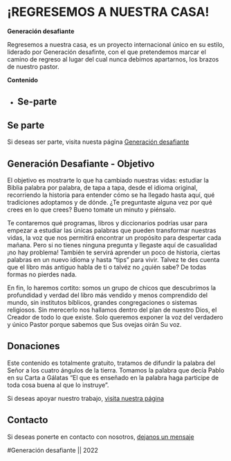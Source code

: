 # ¡REGRESEMOS A NUESTRA CASA!
**Generación desafiante**

Regresemos a nuestra casa, es un proyecto internacional único en su estilo, liderado por Generación desafinte, con el que pretendemos marcar el camino de regreso al lugar del cual nunca debimos apartarnos, los brazos de nuestro pastor.

**Contenido**
- ## Se-parte

## Se parte
Si deseas ser parte, visita nuesta página [Generación desafiante](https://www.generaciondesafiante.com/)

## Generación Desafiante - Objetivo

El objetivo es mostrarte lo que ha cambiado nuestras vidas: estudiar la Biblia palabra por palabra, de tapa a tapa, desde el idioma original, recorriendo la historia para entender cómo se ha llegado hasta aquí, qué tradiciones adoptamos y de dónde. ¿Te preguntaste alguna vez por qué crees en lo que crees? Bueno tomate un minuto y piénsalo.

Te contaremos qué programas, libros y diccionarios podrías usar para empezar a estudiar las únicas palabras que pueden transformar nuestras vidas, la voz que nos permitirá encontrar un propósito para despertar cada mañana. Pero si no tienes ninguna pregunta y llegaste aquí de casualidad ¡no hay problema! También te servirá aprender un poco de historia, ciertas palabras en un nuevo idioma y hasta “tips” para vivir. Talvez te des cuenta que el libro más antiguo habla de ti o talvéz no ¿quién sabe? De todas formas no pierdes nada.

En fin, lo haremos cortito: somos un grupo de chicos que descubrimos la profundidad y verdad del libro más vendido y menos comprendido del mundo, sin institutos bíblicos, grandes congregaciones o sistemas religiosos. Sin merecerlo nos hallamos dentro del plan de nuestro Dios, el Creador de todo lo que existe. Solo queremos exponer la voz del verdadero y único Pastor porque sabemos que Sus ovejas oirán Su voz.

## Donaciones

Este contenido es totalmente gratuito, tratamos de difundir la palabra del Señor a los cuatro ángulos de la tierra. Tomamos la palabra que decía Pablo en su Carta a Gálatas “El que es enseñado en la palabra haga participe de toda cosa buena al que lo instruye”. 

Si deseas apoyar nuestro trabajo, [visita nuestra página](https://www.generaciondesafiante.com/donaciones)

## Contacto

Si deseas ponerte en contacto con nosotros, [dejanos un mensaje](https://chat.whatsapp.com/El0odapVs7L29LkXVzm6lB)

#Generación desafiante || 2022
